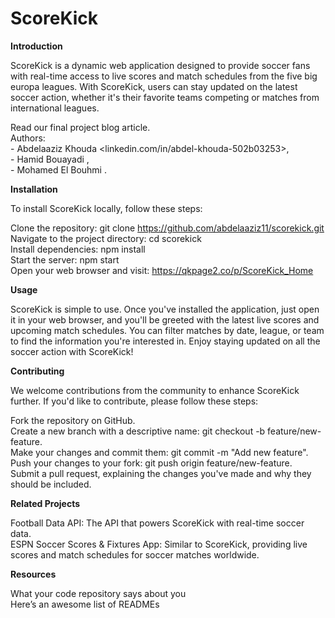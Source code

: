 # ScoreKick


**Introduction**

ScoreKick is a dynamic web application designed to provide soccer fans with real-time access to live scores and match schedules from the five big europa leagues. With ScoreKick, users can stay updated on the latest soccer action, whether it's their favorite teams competing or matches from international leagues.

Read our final project blog article.<br>
Authors:<br>
    - Abdelaaziz Khouda <linkedin.com/in/abdel-khouda-502b03253>, <br>
    - Hamid Bouayadi <bouayadihamid>, <br>
    - Mohamed El Bouhmi <Kryuel17>.

**Installation**

To install ScoreKick locally, follow these steps:

Clone the repository: git clone https://github.com/abdelaaziz11/scorekick.git<br>
Navigate to the project directory: cd scorekick<br>
Install dependencies: npm install<br>
Start the server: npm start<br>
Open your web browser and visit: https://qkpage2.co/p/ScoreKick_Home

**Usage**

ScoreKick is simple to use. Once you've installed the application, just open it in your web browser, and you'll be greeted with the latest live scores and upcoming match schedules. You can filter matches by date, league, or team to find the information you're interested in. Enjoy staying updated on all the soccer action with ScoreKick!

**Contributing**

We welcome contributions from the community to enhance ScoreKick further. If you'd like to contribute, please follow these steps:

Fork the repository on GitHub.<br>
Create a new branch with a descriptive name: git checkout -b feature/new-feature.<br>
Make your changes and commit them: git commit -m "Add new feature".<br>
Push your changes to your fork: git push origin feature/new-feature.<br>
Submit a pull request, explaining the changes you've made and why they should be included.<br>

**Related Projects**

Football Data API: The API that powers ScoreKick with real-time soccer data.<br>
ESPN Soccer Scores & Fixtures App: Similar to ScoreKick, providing live scores and match schedules for soccer matches worldwide.


**Resources**

What your code repository says about you<br>
Here’s an awesome list of READMEs
